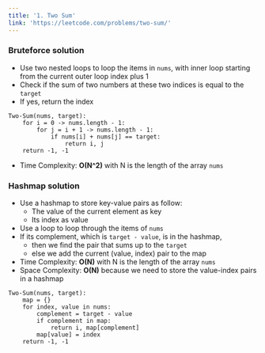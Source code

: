 ```yaml
---
title: '1. Two Sum'
link: 'https://leetcode.com/problems/two-sum/'
---
```


### Bruteforce solution
- Use two nested loops to loop the items in `nums`, with inner loop starting from the current outer loop index plus 1
- Check if the sum of two numbers at these two indices is equal to the `target`
- If yes, return the index
```
Two-Sum(nums, target):
    for i = 0 -> nums.length - 1:
        for j = i + 1 -> nums.length - 1:
            if nums[i] + nums[j] == target:
                return i, j
    return -1, -1
```
- Time Complexity: **O(N^2)** with N is the length of the array `nums`

### Hashmap solution
- Use a hashmap to store key-value pairs as follow: 
    - The value of the current element as key
    - Its index as value
- Use a loop to loop through the items of `nums`
- If its complement, which is `target - value`, is in the hashmap, 
    - then we find the pair that sums up to the `target`
    - else we add the current (value, index) pair to the map
- Time Complexity: **O(N)** with N is the length of the array `nums`
- Space Complexity: **O(N)** because we need to store the value-index pairs in a hashmap 
```
Two-Sum(nums, target):
    map = {}
    for index, value in nums:
        complement = target - value
        if complement in map:
            return i, map[complement]
        map[value] = index
    return -1, -1
```
